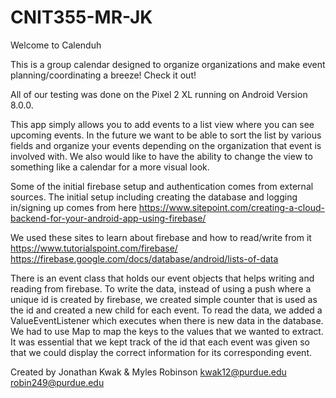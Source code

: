 # CNIT355-MR-JK

Welcome to Calenduh

This is a group calendar designed to organize organizations and make event planning/coordinating a breeze!
Check it out!

All of our testing was done on the Pixel 2 XL running on Android Version 8.0.0. 

This app simply allows you to add events to a list view where you can see upcoming events. In the future we want to be able to sort the list by various fields and organize your events depending on the organization that event is involved with. We also would like to have the ability to change the view to something like a calendar for a more visual look. 

Some of the initial firebase setup and authentication comes from external sources.
The initial setup including creating the database and logging in/signing up comes from here
https://www.sitepoint.com/creating-a-cloud-backend-for-your-android-app-using-firebase/

We used these sites to learn about firebase and how to read/write from it
https://www.tutorialspoint.com/firebase/
https://firebase.google.com/docs/database/android/lists-of-data

There is an event class that holds our event objects that helps writing and reading from firebase. To write the data, instead of using a push where a unique id is created by firebase, we created simple counter that is used as the id and created a new child for each event. To read the data, we added a ValueEventListener which executes when there is new data in the database. We had to use Map to map the keys to the values that we wanted to extract. It was essential that we kept track of the id that each event was given so that we could display the correct information for its corresponding event. 


Created by Jonathan Kwak & Myles Robinson
kwak12@purdue.edu
robin249@purdue.edu
